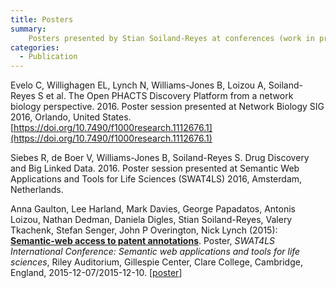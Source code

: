 ```yaml
---
title: Posters
summary:
    Posters presented by Stian Soiland-Reyes at conferences (work in progress)
categories:
  - Publication
---
```


Evelo C, Willighagen EL, Lynch N, Williams-Jones B, Loizou A, Soiland-Reyes S et al. The Open PHACTS Discovery Platform from a network biology perspective. 2016. Poster session presented at Network Biology SIG 2016, Orlando, United States. [https://doi.org/10.7490/f1000research.1112676.1](https://doi.org/10.7490/f1000research.1112676.1)

Siebes R, de Boer V, Williams-Jones B, Soiland-Reyes S. Drug Discovery and Big Linked Data. 2016. Poster session presented at Semantic Web Applications and Tools for Life Sciences (SWAT4LS) 2016, Amsterdam, Netherlands.


Anna Gaulton, Lee Harland, Mark Davies, George Papadatos, Antonis Loizou, Nathan Dedman, Daniela Digles, Stian Soiland-Reyes, Valery Tkachenk, Stefan Senger, John P Overington, Nick Lynch (2015):  
[**Semantic-web access to patent annotations**](https://www.research.manchester.ac.uk/portal/files/45510842/151207_Cambridge_SWAT4LS_Anna_Gaulton_Semantic_Web_Access_to_Patent_Annotations.pdf).
Poster, _SWAT4LS International Conference: Semantic web applications and tools for life sciences_, Riley Auditorium, Gillespie Center, Clare College, Cambridge, England, 2015-12-07/2015-12-10.
[[poster](https://www.research.manchester.ac.uk/portal/files/45510842/151207_Cambridge_SWAT4LS_Anna_Gaulton_Semantic_Web_Access_to_Patent_Annotations.pdf)]

